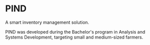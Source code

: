 # PIND 

A smart inventory management solution.

PIND was developed during the Bachelor's program in Analysis and Systems Development, targeting small and medium-sized farmers.

